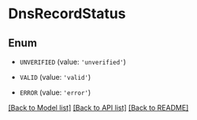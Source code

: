 # DnsRecordStatus


## Enum

* `UNVERIFIED` (value: `'unverified'`)

* `VALID` (value: `'valid'`)

* `ERROR` (value: `'error'`)

[[Back to Model list]](../README.md#documentation-for-models) [[Back to API list]](../README.md#documentation-for-api-endpoints) [[Back to README]](../README.md)


